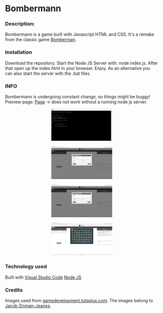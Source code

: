 
# Bombermann

### Description:

Bombermann is a game built with Javascript HTML and CSS. It's a remake from the classic game [Bomberman](https://de.wikipedia.org/wiki/Bomberman).

### Installation
Download the repository. Start the Node JS Server with: node index.js. After that open up the index.html in your browser. Enjoy.
As an alternative you can also start the server with the .bat files.

### INFO
Bombermann is undergoing constant change, so things might be buggy!
Preview page: [Page](https://andiroither.github.io/Bombermann/) -> does not work without a running node js server.

<p align="center">
  <img src="img/1.png" width="200"/>
</p>

<p align="center">
  <img src="img/2.png" width="200"/>
</p>

<p align="center">
  <img src="img/3.png" width="200"/>
</p>

<p align="center">
  <img src="img/4.png" width="200"/>
</p>


### Technology used
Built with
[Visual Studio Code](https://code.visualstudio.com/)
[Node JS](https://nodejs.org/en/)

### Credits
Images used from [gamedevelopment.tutsplus.com](https://gamedevelopment.tutsplus.com/articles/enjoy-these-totally-free-bomberman-inspired-sprites--gamedev-8541).
The images belong to [Jacob Zinman-Jeanes](http://jeanes.co/).

